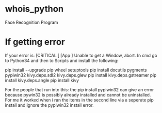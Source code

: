 # whois_python
Face Recognition Program

# If getting error
If your error is: [CRITICAL          ] [App         ] Unable to get a Window, abort.
In cmd go to Python34 and then to Scripts and install the following:

pip install --upgrade pip wheel setuptools
pip install docutils pygments pypiwin32 kivy.deps.sdl2 kivy.deps.glew
pip install kivy.deps.gstreamer
pip install kivy.deps.angle
pip install kivy

For the people that run into this: the pip install pypiwin32 can give an error because pywin32 is possibly already installed and cannot be uninstalled. For me it worked when i ran the items in the second line via a seperate pip install and ignore the pypiwin32 install error.
